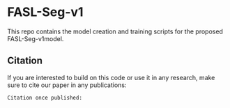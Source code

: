 # FASL-Seg-v1
This repo contains the model creation and training scripts for the proposed FASL-Seg-v1model.

## Citation
If you are interested to build on this code or use it in any research, make sure to cite our paper in any publications:
```
Citation once published:

```
